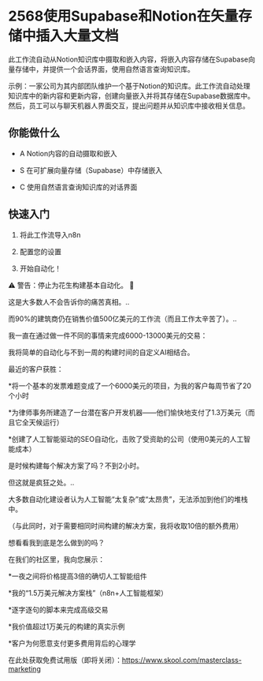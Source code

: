 # 2568使用Supabase和Notion在矢量存储中插入大量文档

此工作流自动从Notion知识库中摄取和嵌入内容，将嵌入内容存储在Supabase向量存储中，并提供一个会话界面，使用自然语言查询知识库。

示例：一家公司为其内部团队维护一个基于Notion的知识库。此工作流自动处理知识库中的新内容和更新内容，创建向量嵌入并将其存储在Supabase数据库中。然后，员工可以与聊天机器人界面交互，提出问题并从知识库中接收相关信息。

## 你能做什么

- A Notion内容的自动摄取和嵌入

- S 在可扩展向量存储（Supabase）中存储嵌入

- C 使用自然语言查询知识库的对话界面

## 快速入门

1.  将此工作流导入n8n

2.  配置您的设置

3.  开始自动化！

⚠️ 警告：停止为花生构建基本自动化。 🚫

这是大多数人不会告诉你的痛苦真相。..

而90%的建筑商仍在销售价值500亿美元的工作流（而且工作太辛苦了）。..

我一直在通过做一件不同的事情来完成6000-13000美元的交易：

我将简单的自动化与不到一周的构建时间的自定义AI相结合。

最近的客户获胜：

*将一个基本的发票难题变成了一个6000美元的项目，为我的客户每周节省了20个小时

*为律师事务所建造了一台潜在客户开发机器——他们愉快地支付了1.3万美元（而且它全天候运行）

*创建了人工智能驱动的SEO自动化，击败了受资助的公司（使用0美元的人工智能成本）

是时候构建每个解决方案了吗？不到2小时。

但这就是疯狂之处。..

大多数自动化建设者认为人工智能“太复杂”或“太昂贵”，无法添加到他们的堆栈中。

（与此同时，对于需要相同时间构建的解决方案，我将收取10倍的额外费用）

想看看我到底是怎么做到的吗？

在我们的社区里，我向您展示：

*一夜之间将价格提高3倍的确切人工智能组件

*我的“1.5万美元解决方案栈”（n8n+人工智能框架）

*逐字逐句的脚本来完成高级交易

*我价值超过1万美元的构建的真实示例

*客户为何愿意支付更多费用背后的心理学

在此处获取免费试用版（即将关闭）：https://www.skool.com/masterclass-marketing

